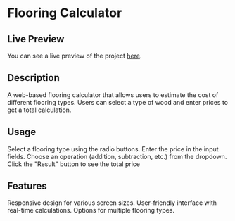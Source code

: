 # Flooring Calculator
## Live Preview

You can see a live preview of the project [here](https://areebafatima21.github.io/calculator/).

## Description
A web-based flooring calculator that allows users to estimate the cost of different flooring types. Users can select a type of wood and enter prices to get a total calculation.

## Usage
Select a flooring type using the radio buttons.
Enter the price in the input fields.
Choose an operation (addition, subtraction, etc.) from the dropdown.
Click the "Result" button to see the total price

## Features
Responsive design for various screen sizes.
User-friendly interface with real-time calculations.
Options for multiple flooring types.
